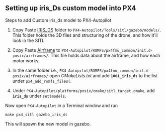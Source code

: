 ## Setting up iris_Ds custom model into PX4

Steps to add Custom iris_ds model to PX4-Autopilot

1. Copy Paste [IRIS_DS](/custom_model/IRIS_DepthSensing/IRIS_DS) folder to `PX4-Autopilot/Tools/sitl/gazebo/models/`. This folder holds the 3D files and structuring of the drone, and how it'll look in the SITL.

2. Copy Paste [Airframe](/custom_model/IRIS_DepthSensing/Airframe/1001_iris_ds) to `PX4-Autopilot/ROMFS/px4fmu_common/init.d-posix/airframes/`. This file holds data about the airframe, and how each motor works. 

3. In the same folder i.e., `PX4-Autopilot/ROMFS/px4fmu_common/init.d-posix/airframes/` open *CMakeLists.txt* and add **`1001_iris_ds`** to the list under `px4_add_romfs_files(`.

4. Under `PX4-Autopilot/platforms/posix/cmake/sitl_target.cmake`, add **`iris_ds`** under `set(models`.

Now open `PX4-Autopilot` in a Terminal window and run 

```make px4_sitl gazebo_iris_ds```

This will spawn the new model in gazebo.